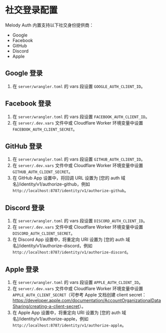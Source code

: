 # 社交登录配置
Melody Auth 内置支持以下社交身份提供商：
- Google
- Facebook
- GitHub
- Discord
- Apple

## Google 登录
1. 在 `server/wrangler.toml` 的 vars 段设置 `GOOGLE_AUTH_CLIENT_ID`。

## Facebook 登录
1. 在 `server/wrangler.toml` 的 vars 段设置 `FACEBOOK_AUTH_CLIENT_ID`。
2. 在 `server/.dev.vars` 文件中或 Cloudflare Worker 环境变量中设置 `FACEBOOK_AUTH_CLIENT_SECRET`。

## GitHub 登录
1. 在 `server/wrangler.toml` 的 vars 段设置 `GITHUB_AUTH_CLIENT_ID`。
2. 在 `server/.dev.vars` 文件中或 Cloudflare Worker 环境变量中设置 `GITHUB_AUTH_CLIENT_SECRET`。
3. 在 GitHub App 设置中，将回调 URL 设置为 [您的 auth 域名]/identity/v1/authorize-github，例如 `http://localhost:8787/identity/v1/authorize-github`。

## Discord 登录
1. 在 `server/wrangler.toml` 的 vars 段设置 `DISCORD_AUTH_CLIENT_ID`。
2. 在 `server/.dev.vars` 文件中或 Cloudflare Worker 环境变量中设置 `DISCORD_AUTH_CLIENT_SECRET`。
3. 在 Discord App 设置中，将重定向 URI 设置为 [您的 auth 域名]/identity/v1/authorize-discord，例如 `http://localhost:8787/identity/v1/authorize-discord`。

## Apple 登录
1. 在 `server/wrangler.toml` 的 vars 段设置 `APPLE_AUTH_CLIENT_ID`。
2. 在 `server/.dev.vars` 文件中或 Cloudflare Worker 环境变量中设置 `APPLE_AUTH_CLIENT_SECRET`（可参考 Apple 文档创建 client secret：<https://developer.apple.com/documentation/AccountOrganizationalDataSharing/creating-a-client-secret>）。
3. 在 Apple App 设置中，将重定向 URI 设置为 [您的 auth 域名]/identity/v1/authorize-apple，例如 `http://localhost:8787/identity/v1/authorize-apple`。

